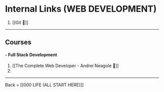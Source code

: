 # Internal Links (WEB DEVELOPMENT)

1. [[Git 🔗]]

----
## Courses

#### - Full Stack Development

1. [[The Complete Web Developer - Andrei Neagole  🔗]]
2. 

-------------------------
Back = [[000 LIFE (ALL START HERE)]]




